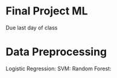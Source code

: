 # Final Project ML
Due last day of class

# Data Preprocessing
Logistic Regression:
SVM:
Random Forest: